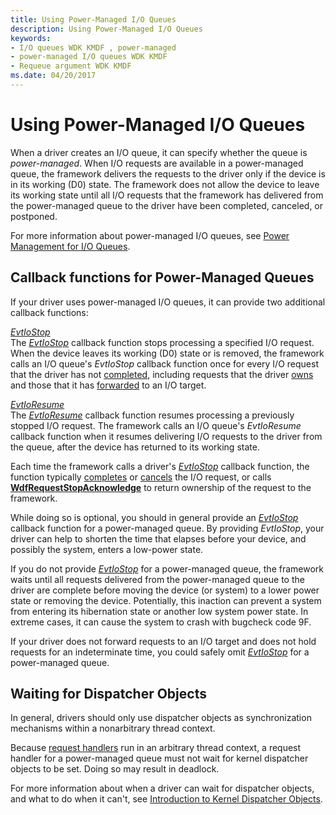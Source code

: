 ```yaml
---
title: Using Power-Managed I/O Queues
description: Using Power-Managed I/O Queues
keywords:
- I/O queues WDK KMDF , power-managed
- power-managed I/O queues WDK KMDF
- Requeue argument WDK KMDF
ms.date: 04/20/2017
---
```


# Using Power-Managed I/O Queues


When a driver creates an I/O queue, it can specify whether the queue is *power-managed*. When I/O requests are available in a power-managed queue, the framework delivers the requests to the driver only if the device is in its working (D0) state. The framework does not allow the device to leave its working state until all I/O requests that the framework has delivered from the power-managed queue to the driver have been completed, canceled, or postponed.

For more information about power-managed I/O queues, see [Power Management for I/O Queues](power-management-for-i-o-queues.md).

## Callback functions for Power-Managed Queues


If your driver uses power-managed I/O queues, it can provide two additional callback functions:

<a href="" id="---------evtiostop"></a>[*EvtIoStop*](/windows-hardware/drivers/ddi/wdfio/nc-wdfio-evt_wdf_io_queue_io_stop)  
The [*EvtIoStop*](/windows-hardware/drivers/ddi/wdfio/nc-wdfio-evt_wdf_io_queue_io_stop) callback function stops processing a specified I/O request. When the device leaves its working (D0) state or is removed, the framework calls an I/O queue's *EvtIoStop* callback function once for every I/O request that the driver has not [completed](completing-i-o-requests.md), including requests that the driver [owns](request-ownership.md) and those that it has [forwarded](forwarding-i-o-requests.md) to an I/O target.

<a href="" id="---------evtioresume"></a>[*EvtIoResume*](/windows-hardware/drivers/ddi/wdfio/nc-wdfio-evt_wdf_io_queue_io_resume)  
The [*EvtIoResume*](/windows-hardware/drivers/ddi/wdfio/nc-wdfio-evt_wdf_io_queue_io_resume) callback function resumes processing a previously stopped I/O request. The framework calls an I/O queue's *EvtIoResume* callback function when it resumes delivering I/O requests to the driver from the queue, after the device has returned to its working state.

Each time the framework calls a driver's [*EvtIoStop*](/windows-hardware/drivers/ddi/wdfio/nc-wdfio-evt_wdf_io_queue_io_stop) callback function, the function typically [completes](completing-i-o-requests.md) or [cancels](canceling-i-o-requests.md) the I/O request, or calls [**WdfRequestStopAcknowledge**](/windows-hardware/drivers/ddi/wdfrequest/nf-wdfrequest-wdfrequeststopacknowledge) to return ownership of the request to the framework.

While doing so is optional, you should in general provide an [*EvtIoStop*](/windows-hardware/drivers/ddi/wdfio/nc-wdfio-evt_wdf_io_queue_io_stop) callback function for a power-managed queue. By providing *EvtIoStop*, your driver can help to shorten the time that elapses before your device, and possibly the system, enters a low-power state.

If you do not provide [*EvtIoStop*](/windows-hardware/drivers/ddi/wdfio/nc-wdfio-evt_wdf_io_queue_io_stop) for a power-managed queue, the framework waits until all requests delivered from the power-managed queue to the driver are complete before moving the device (or system) to a lower power state or removing the device. Potentially, this inaction can prevent a system from entering its hibernation state or another low system power state. In extreme cases, it can cause the system to crash with bugcheck code 9F.

If your driver does not forward requests to an I/O target and does not hold requests for an indeterminate time, you could safely omit [*EvtIoStop*](/windows-hardware/drivers/ddi/wdfio/nc-wdfio-evt_wdf_io_queue_io_stop) for a power-managed queue.

## Waiting for Dispatcher Objects


In general, drivers should only use dispatcher objects as synchronization mechanisms within a nonarbitrary thread context.

Because [request handlers](request-handlers.md) run in an arbitrary thread context, a request handler for a power-managed queue must not wait for kernel dispatcher objects to be set. Doing so may result in deadlock.

For more information about when a driver can wait for dispatcher objects, and what to do when it can't, see [Introduction to Kernel Dispatcher Objects](../kernel/introduction-to-kernel-dispatcher-objects.md).

 

